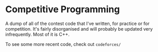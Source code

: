 # Competitive Programming

A dump of all of the contest code that I've written, for practice or for competition. It's fairly disorganised and will probably be updated very infrequently. Most of it is C++.

To see some more recent code, check out `codeforces/`
